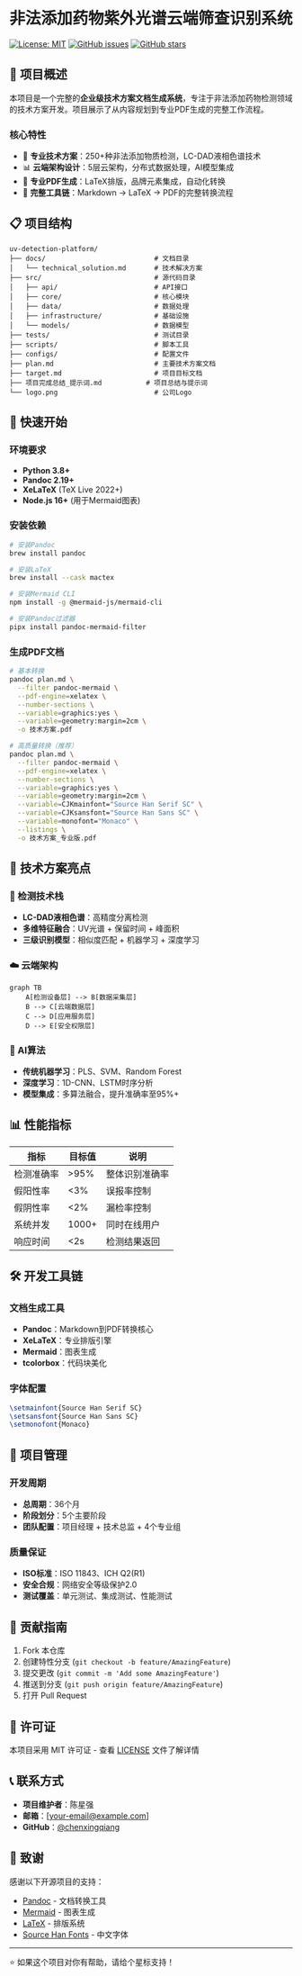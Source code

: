 # 非法添加药物紫外光谱云端筛查识别系统

[![License: MIT](https://img.shields.io/badge/License-MIT-yellow.svg)](https://opensource.org/licenses/MIT)
[![GitHub issues](https://img.shields.io/github/issues/chenxingqiang/uv-detection-platform)](https://github.com/chenxingqiang/uv-detection-platform/issues)
[![GitHub stars](https://img.shields.io/github/stars/chenxingqiang/uv-detection-platform)](https://github.com/chenxingqiang/uv-detection-platform/stargazers)

## 🎯 项目概述

本项目是一个完整的**企业级技术方案文档生成系统**，专注于非法添加药物检测领域的技术方案开发。项目展示了从内容规划到专业PDF生成的完整工作流程。

### 核心特性

- 🔬 **专业技术方案**：250+种非法添加物质检测，LC-DAD液相色谱技术
- 📊 **云端架构设计**：5层云架构，分布式数据处理，AI模型集成
- 📄 **专业PDF生成**：LaTeX排版，品牌元素集成，自动化转换
- 🔧 **完整工具链**：Markdown → LaTeX → PDF的完整转换流程

## 📋 项目结构

```
uv-detection-platform/
├── docs/                           # 文档目录
│   └── technical_solution.md       # 技术解决方案
├── src/                            # 源代码目录
│   ├── api/                        # API接口
│   ├── core/                       # 核心模块
│   ├── data/                       # 数据处理
│   ├── infrastructure/             # 基础设施
│   └── models/                     # 数据模型
├── tests/                          # 测试目录
├── scripts/                        # 脚本工具
├── configs/                        # 配置文件
├── plan.md                         # 主要技术方案文档
├── target.md                       # 项目目标文档
├── 项目完成总结_提示词.md           # 项目总结与提示词
└── logo.png                        # 公司Logo
```

## 🚀 快速开始

### 环境要求

- **Python 3.8+**
- **Pandoc 2.19+**
- **XeLaTeX** (TeX Live 2022+)
- **Node.js 16+** (用于Mermaid图表)

### 安装依赖

```bash
# 安装Pandoc
brew install pandoc

# 安装LaTeX
brew install --cask mactex

# 安装Mermaid CLI
npm install -g @mermaid-js/mermaid-cli

# 安装Pandoc过滤器
pipx install pandoc-mermaid-filter
```

### 生成PDF文档

```bash
# 基本转换
pandoc plan.md \
  --filter pandoc-mermaid \
  --pdf-engine=xelatex \
  --number-sections \
  --variable=graphics:yes \
  --variable=geometry:margin=2cm \
  -o 技术方案.pdf

# 高质量转换（推荐）
pandoc plan.md \
  --filter pandoc-mermaid \
  --pdf-engine=xelatex \
  --number-sections \
  --variable=graphics:yes \
  --variable=geometry:margin=2cm \
  --variable=CJKmainfont="Source Han Serif SC" \
  --variable=CJKsansfont="Source Han Sans SC" \
  --variable=monofont="Monaco" \
  --listings \
  -o 技术方案_专业版.pdf
```

## 📖 技术方案亮点

### 🔬 检测技术栈

- **LC-DAD液相色谱**：高精度分离检测
- **多维特征融合**：UV光谱 + 保留时间 + 峰面积
- **三级识别模型**：相似度匹配 + 机器学习 + 深度学习

### ☁️ 云端架构

```mermaid
graph TB
    A[检测设备层] --> B[数据采集层]
    B --> C[云端数据层]
    C --> D[应用服务层]
    D --> E[安全权限层]
```

### 🤖 AI算法

- **传统机器学习**：PLS、SVM、Random Forest
- **深度学习**：1D-CNN、LSTM时序分析
- **模型集成**：多算法融合，提升准确率至95%+

## 📊 性能指标

| 指标 | 目标值 | 说明 |
|------|--------|------|
| 检测准确率 | >95% | 整体识别准确率 |
| 假阳性率 | <3% | 误报率控制 |
| 假阴性率 | <2% | 漏检率控制 |
| 系统并发 | 1000+ | 同时在线用户 |
| 响应时间 | <2s | 检测结果返回 |

## 🛠️ 开发工具链

### 文档生成工具

- **Pandoc**：Markdown到PDF转换核心
- **XeLaTeX**：专业排版引擎
- **Mermaid**：图表生成
- **tcolorbox**：代码块美化

### 字体配置

```latex
\setmainfont{Source Han Serif SC}
\setsansfont{Source Han Sans SC}
\setmonofont{Monaco}
```

## 📝 项目管理

### 开发周期

- **总周期**：36个月
- **阶段划分**：5个主要阶段
- **团队配置**：项目经理 + 技术总监 + 4个专业组

### 质量保证

- **ISO标准**：ISO 11843、ICH Q2(R1)
- **安全合规**：网络安全等级保护2.0
- **测试覆盖**：单元测试、集成测试、性能测试

## 🤝 贡献指南

1. Fork 本仓库
2. 创建特性分支 (`git checkout -b feature/AmazingFeature`)
3. 提交更改 (`git commit -m 'Add some AmazingFeature'`)
4. 推送到分支 (`git push origin feature/AmazingFeature`)
5. 打开 Pull Request

## 📄 许可证

本项目采用 MIT 许可证 - 查看 [LICENSE](LICENSE) 文件了解详情

## 📞 联系方式

- **项目维护者**：陈星强
- **邮箱**：[your-email@example.com]
- **GitHub**：[@chenxingqiang](https://github.com/chenxingqiang)

## 🙏 致谢

感谢以下开源项目的支持：

- [Pandoc](https://pandoc.org/) - 文档转换工具
- [Mermaid](https://mermaid-js.github.io/) - 图表生成
- [LaTeX](https://www.latex-project.org/) - 排版系统
- [Source Han Fonts](https://github.com/adobe-fonts/source-han-serif) - 中文字体

---

⭐ 如果这个项目对你有帮助，请给个星标支持！
